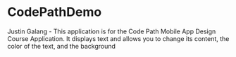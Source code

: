 # CodePathDemo
Justin Galang - This application is for the Code Path Mobile App Design Course Application. It displays text and allows you to change its content, the color of the text, and the background
